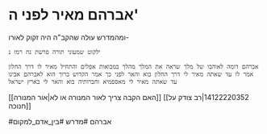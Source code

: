 # אברהם מאיר לפני ה'

ומהמדרש עולה שהקב"ה היה זקוק לאורו-



	ילקוט שמעוני תורה פרשת נח רמז נ

	אברהם דומה לאוהבו של מלך שראה את המלך מהלך במבואות אפלים והתחיל מאיר לו דרך החלון אמר לו עד שאתה מאיר לי דרך החלון בוא והאר לפני כך אמר הקדוש ברוך הוא לאברהם אבינו עד שאתה מאיר לי מאספמיא וחברותיה בוא והאר לי בארץ ישראל


[[האם הקבה צריך לאור המנורה או לא|אור המנורה]]
[[14122220352|רב צודק על חנוכה]]

#אברהם
#מדרש 
#בין_אדם_למקום 


